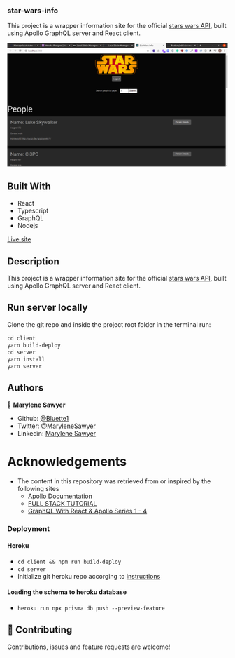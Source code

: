 ### star-wars-info

This project is a wrapper information site for the official [stars wars API](https://swapi.dev/), built using Apollo GraphQL server and React client.

![Demo picture](./screenshot.png)


## Built With
- React
- Typescript
- GraphQL
- Nodejs

[Live site](https://star-wars-data-app.herokuapp.com/)

## Description

This project is a wrapper information site for the official [stars wars API](https://swapi.dev/), built using Apollo GraphQL server and React client.

## Run server locally
Clone the git repo and inside the project root folder in the terminal run:

```
cd client
yarn build-deploy
cd server
yarn install
yarn server
```


## Authors

👤 **Marylene Sawyer**
- Github: [@Bluette1](https://github.com/Bluette1)
- Twitter: [@MaryleneSawyer](https://twitter.com/MaryleneSawyer)
- Linkedin: [Marylene Sawyer](https://www.linkedin.com/in/marylene-sawyer-b4ba1295/)


# Acknowledgements

- The content in this repository was retrieved from or inspired by the following sites
  - [Apollo Documentation](https://www.apollographql.com/docs/)
  - [FULL STACK TUTORIAL](https://www.apollographql.com/docs/tutorial/)
  - [GraphQL With React & Apollo Series 1 - 4 ](https://www.youtube.com/watch?v=SEMTj8w04Z8)


### Deployment
#### Heroku

- `cd client && npm run build-deploy`
- `cd server` 
- Initialize git heroku repo accorging to [instructions](https://devcenter.heroku.com/articles/deploying-nodejs)

#### Loading the schema to heroku database
- `heroku run npx prisma db push --preview-feature`

## 🤝 Contributing

Contributions, issues and feature requests are welcome!